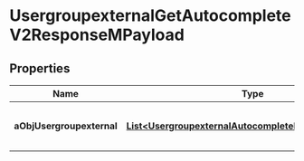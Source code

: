

# UsergroupexternalGetAutocompleteV2ResponseMPayload

## Properties

Name | Type | Description | Notes
------------ | ------------- | ------------- | -------------
**aObjUsergroupexternal** | [**List&lt;UsergroupexternalAutocompleteElementResponse&gt;**](UsergroupexternalAutocompleteElementResponse.md) | An array of Usergroupexternal autocomplete element response. | 




